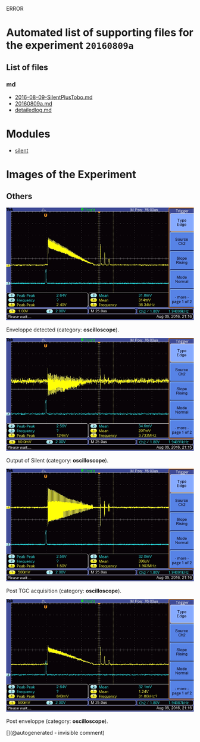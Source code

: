 ERROR

# Automated list of supporting files for the __experiment `20160809a`__

## List of files

### md

* [2016-08-09-SilentPlusTobo.md](/silent/2016-08-09-SilentPlusTobo.md)
* [20160809a.md](/us-draindump/exp/20160809a.md)
* [detailedlog.md](/us-draindump/Chapter4/detailedlog.md)





# Modules

* [silent](/silent/)




# Images of the Experiment

## Others

![](/silent/images/SilentEnveloppeFinal.JPG)

Enveloppe detected (category: __oscilloscope__).

![](/silent/images/SilentOutput.JPG)

Output of Silent (category: __oscilloscope__).

![](/silent/images/SilentPostTGC.JPG)

Post TGC acquisition (category: __oscilloscope__).

![](/silent/images/SilentPostEnveloppe.JPG)

Post enveloppe (category: __oscilloscope__).










[](@autogenerated - invisible comment)